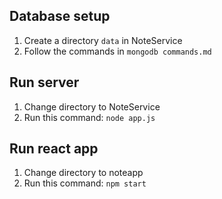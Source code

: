 ## Database setup
1. Create a directory `data` in NoteService
2. Follow the commands in `mongodb commands.md`

## Run server
1. Change directory to NoteService
2. Run this command: `node app.js` 

## Run react app
1. Change directory to noteapp
2. Run this command: `npm start`